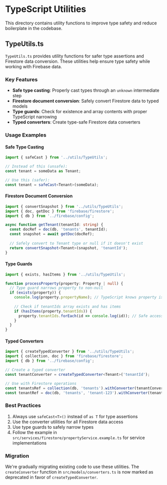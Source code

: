 # TypeScript Utilities

This directory contains utility functions to improve type safety and reduce boilerplate in the codebase.

## TypeUtils.ts

`TypeUtils.ts` provides utility functions for safer type assertions and Firestore data conversion. These utilities help ensure type safety while working with Firebase data.

### Key Features

- **Safe type casting**: Properly cast types through an `unknown` intermediate step
- **Firestore document conversion**: Safely convert Firestore data to typed models
- **Type guards**: Check for existence and array contents with proper TypeScript narrowing
- **Typed converters**: Create type-safe Firestore data converters

### Usage Examples

#### Safe Type Casting

```typescript
import { safeCast } from '../utils/TypeUtils';

// Instead of this (unsafe):
const tenant = someData as Tenant;

// Use this (safer):
const tenant = safeCast<Tenant>(someData);
```

#### Firestore Document Conversion

```typescript
import { convertSnapshot } from '../utils/TypeUtils';
import { doc, getDoc } from 'firebase/firestore';
import { db } from '../firebase/config';

async function getTenant(tenantId: string) {
  const docRef = doc(db, 'tenants', tenantId);
  const snapshot = await getDoc(docRef);
  
  // Safely convert to Tenant type or null if it doesn't exist
  return convertSnapshot<Tenant>(snapshot, 'tenantId');
}
```

#### Type Guards

```typescript
import { exists, hasItems } from '../utils/TypeUtils';

function processProperty(property: Property | null) {
  // Type guard narrows property to non-null
  if (exists(property)) {
    console.log(property.propertyName); // TypeScript knows property is not null
    
    // Check if tenantIds array exists and has items
    if (hasItems(property.tenantIds)) {
      property.tenantIds.forEach(id => console.log(id)); // Safe access
    }
  }
}
```

#### Typed Converters

```typescript
import { createTypedConverter } from '../utils/TypeUtils';
import { collection, doc } from 'firebase/firestore';
import { db } from '../firebase/config';

// Create a typed converter
const tenantConverter = createTypedConverter<Tenant>('tenantId');

// Use with Firestore operations
const tenantsRef = collection(db, 'tenants').withConverter(tenantConverter);
const tenantRef = doc(db, 'tenants', 'tenant-123').withConverter(tenantConverter);
```

### Best Practices

1. Always use `safeCast<T>()` instead of `as T` for type assertions
2. Use the converter utilities for all Firestore data access
3. Use type guards to safely narrow types
4. Follow the example in `src/services/firestore/propertyService.example.ts` for service implementations

### Migration

We're gradually migrating existing code to use these utilities. The `createConverter` function in `src/models/converters.ts` is now marked as deprecated in favor of `createTypedConverter`. 